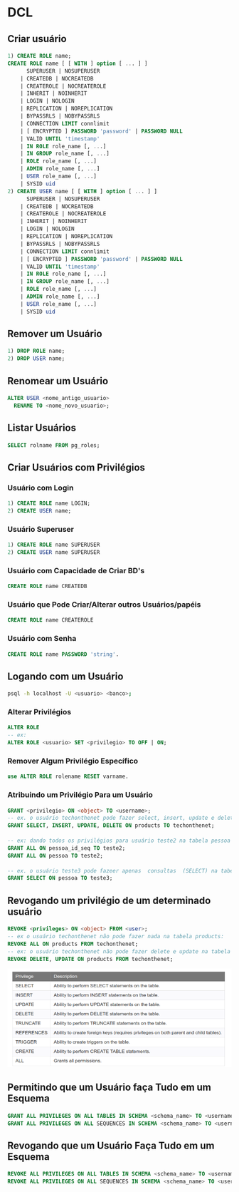 # DCL

## Criar usuário
```sql
1) CREATE ROLE name;
CREATE ROLE name [ [ WITH ] option [ ... ] ]
      SUPERUSER | NOSUPERUSER
    | CREATEDB | NOCREATEDB
    | CREATEROLE | NOCREATEROLE
    | INHERIT | NOINHERIT
    | LOGIN | NOLOGIN
    | REPLICATION | NOREPLICATION
    | BYPASSRLS | NOBYPASSRLS
    | CONNECTION LIMIT connlimit
    | [ ENCRYPTED ] PASSWORD 'password' | PASSWORD NULL
    | VALID UNTIL 'timestamp'
    | IN ROLE role_name [, ...]
    | IN GROUP role_name [, ...]
    | ROLE role_name [, ...]
    | ADMIN role_name [, ...]
    | USER role_name [, ...]
    | SYSID uid
2) CREATE USER name [ [ WITH ] option [ ... ] ]
      SUPERUSER | NOSUPERUSER
    | CREATEDB | NOCREATEDB
    | CREATEROLE | NOCREATEROLE
    | INHERIT | NOINHERIT
    | LOGIN | NOLOGIN
    | REPLICATION | NOREPLICATION
    | BYPASSRLS | NOBYPASSRLS
    | CONNECTION LIMIT connlimit
    | [ ENCRYPTED ] PASSWORD 'password' | PASSWORD NULL
    | VALID UNTIL 'timestamp'
    | IN ROLE role_name [, ...]
    | IN GROUP role_name [, ...]
    | ROLE role_name [, ...]
    | ADMIN role_name [, ...]
    | USER role_name [, ...]
    | SYSID uid
```

## Remover um Usuário
```sql
1) DROP ROLE name;
2) DROP USER name;
```

## Renomear um Usuário

```sql
ALTER USER <nome_antigo_usuario>
  RENAME TO <nome_novo_usuario>;
```

## Listar Usuários
```sql
SELECT rolname FROM pg_roles;
```

## Criar Usuários com Privilégios

### Usuário com Login

```sql
1) CREATE ROLE name LOGIN;
2) CREATE USER name;
```

### Usuário Superuser

```sql
1) CREATE ROLE name SUPERUSER
2) CREATE USER name SUPERUSER
```

### Usuário com Capacidade de Criar BD's

```sql
CREATE ROLE name CREATEDB
```

### Usuário que Pode Criar/Alterar outros Usuários/papéis 

```sql
CREATE ROLE name CREATEROLE
```

### Usuário com Senha

```sql
CREATE ROLE name PASSWORD 'string'.
```

## Logando com um Usuário

```bash
psql -h localhost -U <usuario> <banco>;
```

### Alterar Privilégios 

```sql
ALTER ROLE
-- ex:
ALTER ROLE <usuario> SET <privilegio> TO OFF | ON;
```

### Remover Algum Privilégio Específico

```sql
use ALTER ROLE rolename RESET varname.

```
<!-- 
## dar acesso a um schema para um determinado usuário

```sql
CREATE SCHEMA IF NOT EXISTS test AUTHORIZATION joe;
``` 
-->

<!-- ### um usuário pode fazer qualquer coisa em uma determinada tabela

```sql
GRANT ALL ON <tabela> TO <username>;
``` 
-->

### Atribuindo um Privilégio Para um Usuário

```sql
GRANT <privilegio> ON <object> TO <username>;
-- ex. o usuário techonthenet pode fazer select, insert, update e delete na tabela products
GRANT SELECT, INSERT, UPDATE, DELETE ON products TO techonthenet;

-- ex: dando todos os privilégios para usuário teste2 na tabela pessoa
GRANT ALL ON pessoa_id_seq TO teste2;
GRANT ALL ON pessoa TO teste2;

-- ex. o usuário teste3 pode fazeer apenas  consultas  (SELECT) na tabela pessoa
GRANT SELECT ON pessoa TO teste3;
```

## Revogando um privilégio de um determinado usuário

```sql
REVOKE <privileges> ON <object> FROM <user>;
-- ex o usuário techonthenet não pode fazer nada na tabela products:
REVOKE ALL ON products FROM techonthenet;
-- ex: o usuário techonthenet não pode fazer delete e update na tabela products
REVOKE DELETE, UPDATE ON products FROM techonthenet;
```

![](tabela_privilegio.png)

<!-- ## Permitindo que um usuário faça tudo em um banco

```sql
grant all privileges on database <banco> to <usuario>;
``` 
-->

## Permitindo que um Usuário faça Tudo em um Esquema

```sql
GRANT ALL PRIVILEGES ON ALL TABLES IN SCHEMA <schema_name> TO <username>;
GRANT ALL PRIVILEGES ON ALL SEQUENCES IN SCHEMA <schema_name> TO <username>;
```

## Revogando que um Usuário Faça Tudo em um Esquema

```sql
REVOKE ALL PRIVILEGES ON ALL TABLES IN SCHEMA <schema_name> TO <username>;
REVOKE ALL PRIVILEGES ON ALL SEQUENCES IN SCHEMA <schema_name> TO <username>;
```